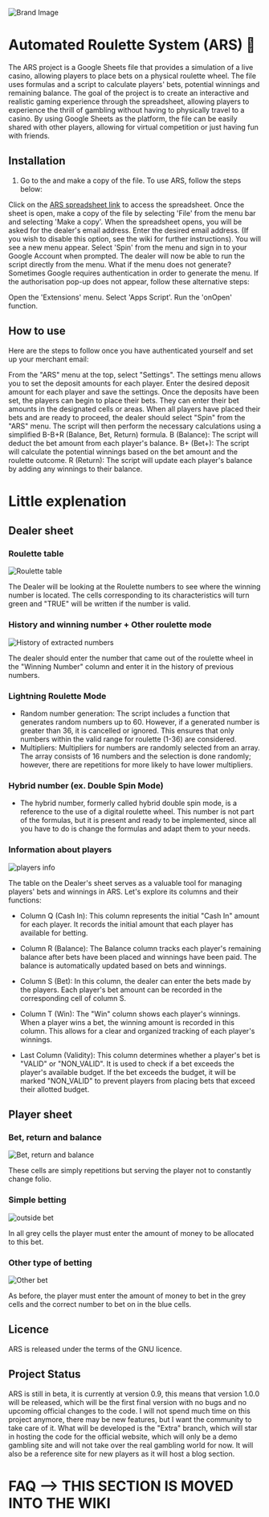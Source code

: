 ![Brand Image](brand-image-no-no.png)

# Automated Roulette System (ARS) 🎰

The ARS project is a Google Sheets file that provides a simulation of a live casino, allowing players to place bets on a physical roulette wheel. The file uses formulas and a script to calculate players' bets, potential winnings and remaining balance. The goal of the project is to create an interactive and realistic gaming experience through the spreadsheet, allowing players to experience the thrill of gambling without having to physically travel to a casino. By using Google Sheets as the platform, the file can be easily shared with other players, allowing for virtual competition or just having fun with friends.

## Installation

1. Go to the  and make a copy of the file.
To use ARS, follow the steps below:

Click on the [ARS spreadsheet link](https://docs.google.com/spreadsheets/d/14G8uvZQG2EfwmBMk9HPM--t2D0ymGmPYAxfy_NaDtZI/edit#gid=255657849) to access the spreadsheet.
Once the sheet is open, make a copy of the file by selecting 'File' from the menu bar and selecting 'Make a copy'.
When the spreadsheet opens, you will be asked for the dealer's email address. Enter the desired email address. (If you wish to disable this option, see the wiki for further instructions).
You will see a new menu appear. Select 'Spin' from the menu and sign in to your Google Account when prompted.
The dealer will now be able to run the script directly from the menu.
What if the menu does not generate?
Sometimes Google requires authentication in order to generate the menu. If the authorisation pop-up does not appear, follow these alternative steps:

Open the 'Extensions' menu.
Select 'Apps Script'.
Run the 'onOpen' function.

## How to use

Here are the steps to follow once you have authenticated yourself and set up your merchant email:

From the "ARS" menu at the top, select "Settings".
The settings menu allows you to set the deposit amounts for each player. Enter the desired deposit amount for each player and save the settings.
Once the deposits have been set, the players can begin to place their bets. They can enter their bet amounts in the designated cells or areas.
When all players have placed their bets and are ready to proceed, the dealer should select "Spin" from the "ARS" menu.
The script will then perform the necessary calculations using a simplified B-B+R (Balance, Bet, Return) formula.
B (Balance): The script will deduct the bet amount from each player's balance.
B+ (Bet+): The script will calculate the potential winnings based on the bet amount and the roulette outcome.
R (Return): The script will update each player's balance by adding any winnings to their balance.

# Little explenation 

## Dealer sheet

### Roulette table
![Roulette table](roulette_1.png)

The Dealer will be looking at the Roulette numbers to see where the winning number is located. The cells corresponding to its characteristics will turn green and "TRUE" will be written if the number is valid.

### History and winning number + Other roulette mode
![History of extracted numbers](history_1.png) 

The dealer should enter the number that came out of the roulette wheel in the "Winning Number" column and enter it in the history of previous numbers.

### Lightning Roulette Mode
- Random number generation: The script includes a function that generates random numbers up to 60. However, if a generated number is greater than 36, it is cancelled or ignored. This ensures that only numbers within the valid range for roulette (1-36) are considered.
- Multipliers: Multipliers for numbers are randomly selected from an array. The array consists of 16 numbers and the selection is done randomly; however, there are repetitions for more likely to have lower multipliers.

### Hybrid number (ex. Double Spin Mode)
- The hybrid number, formerly called hybrid double spin mode, is a reference to the use of a digital roulette wheel. This number is not part of the formulas, but it is present and ready to be implemented, since all you have to do is change the formulas and adapt them to your needs. 

### Information about players
![players info](tabs_1.png)

The table on the Dealer's sheet serves as a valuable tool for managing players' bets and winnings in ARS. Let's explore its columns and their functions:

- Column Q (Cash In): This column represents the initial "Cash In" amount for each player. It records the initial amount that each player has available for betting.
  
- Column R (Balance): The Balance column tracks each player's remaining balance after bets have been placed and winnings have been paid. The balance is automatically updated based on bets and winnings.
  
- Column S (Bet): In this column, the dealer can enter the bets made by the players. Each player's bet amount can be recorded in the corresponding cell of column S.
  
- Column T (Win): The "Win" column shows each player's winnings. When a player wins a bet, the winning amount is recorded in this column. This allows for a clear and organized tracking of each player's winnings.
  
- Last Column (Validity): This column determines whether a player's bet is "VALID" or "NON_VALID". It is used to check if a bet exceeds the player's available budget. If the bet exceeds the budget, it will be marked "NON_VALID" to prevent players from placing bets that exceed their allotted budget.


## Player sheet

### Bet, return and balance
![Bet, return and balance](RBB.png)

These cells are simply repetitions but serving the player not to constantly change folio. 

### Simple betting 
![outside bet](regularplayer.png)

In all grey cells the player must enter the amount of money to be allocated to this bet.

### Other type of betting
![Other bet](otherbet.png)

As before, the player must enter the amount of money to bet in the grey cells and the correct number to bet on in the blue cells. 

## Licence

ARS is released under the terms of the GNU licence.

## Project Status

ARS is still in beta, it is currently at version 0.9, this means that version 1.0.0 will be released, which will be the first final version with no bugs and no upcoming official changes to the code. I will not spend much time on this project anymore, there may be new features, but I want the community to take care of it. What will be developed is the "Extra" branch, which will star in hosting the code for the official website, which will only be a demo gambling site and will not take over the real gambling world for now. It will also be a reference site for new players as it will host a blog section.

# FAQ --> THIS SECTION IS MOVED INTO THE WIKI

